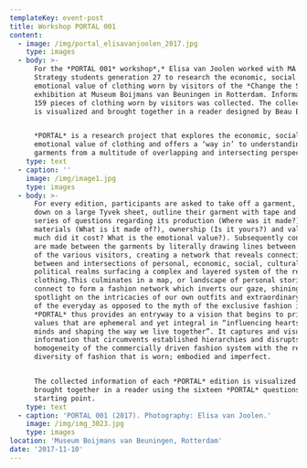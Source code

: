 ```yaml
---
templateKey: event-post
title: Workshop PORTAL 001
content:
  - image: /img/portal_elisavanjoolen_2017.jpg
    type: images
  - body: >-
      For the *PORTAL 001* workshop*,* Elisa van Joolen worked with MA Fashion
      Strategy students generation 27 to research the economic, social and
      emotional value of clothing worn by visitors of the *Change the System*
      exhibition at Museum Boijmans van Beuningen in Rotterdam. Information on
      159 pieces of clothing worn by visitors was collected. The collected data
      is visualized and brought together in a reader designed by Beau Bertens.


      *PORTAL* is a research project that explores the economic, social and
      emotional value of clothing and offers a ‘way in’ to understanding
      garments from a multitude of overlapping and intersecting perspectives.
    type: text
  - caption: ''
    image: /img/image1.jpg
    type: images
  - body: >-
      For every edition, participants are asked to take off a garment, lay it
      down on a large Tyvek sheet, outline their garment with tape and answer a
      series of questions regarding its production (Where was it made?),
      materials (What is it made of?), ownership (Is it yours?) and value (How
      much did it cost? What is the emotional value?). Subsequently connections
      are made between the garments by literally drawing lines between the items
      of the various visitors, creating a network that reveals connections
      between and intersections of personal, economic, social, cultural and
      political realms surfacing a complex and layered system of the reality of
      clothing.This culminates in a map, or landscape of personal stories that
      connect to form a fashion network which inverts our gaze, shining a
      spotlight on the intricacies of our own outfits and extraordinary aspects
      of the everyday as opposed to the myth of the exclusive fashion image.
      *PORTAL* thus provides an entryway to a vision that begins to prioritise
      values that are ephemeral and yet integral in “influencing hearts and
      minds and shaping the way we live together”. It captures and visualises
      information that circumvents established hierarchies and disrupts the
      homogeneity of the commercially driven fashion system with the refreshing
      diversity of fashion that is worn; embodied and imperfect.


      The collected information of each *PORTAL* edition is visualized and
      brought together in a reader using the sixteen *PORTAL* questions as a
      starting point.
    type: text
  - caption: 'PORTAL 001 (2017). Photography: Elisa van Joolen.'
    image: /img/img_3023.jpg
    type: images
location: 'Museum Boijmans van Beuningen, Rotterdam'
date: '2017-11-10'
---
```


